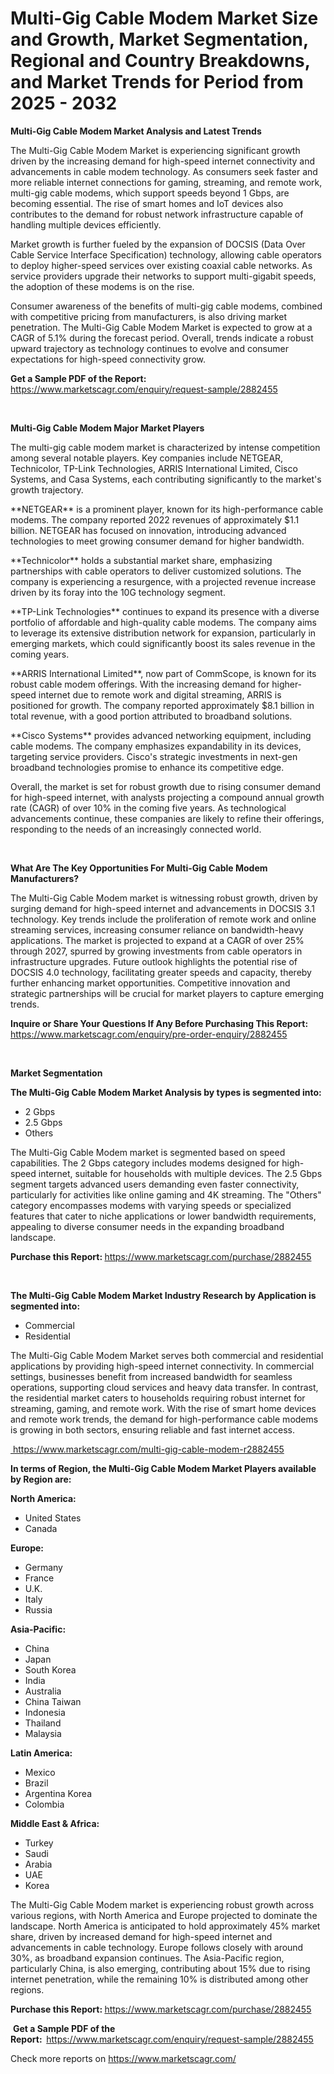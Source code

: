 <p><h1>Multi-Gig Cable Modem Market Size and Growth, Market Segmentation, Regional and Country Breakdowns, and Market Trends for Period from 2025 -  2032</h1></p><p><strong>Multi-Gig Cable Modem Market Analysis and Latest Trends</strong></p>
<p><p>The Multi-Gig Cable Modem Market is experiencing significant growth driven by the increasing demand for high-speed internet connectivity and advancements in cable modem technology. As consumers seek faster and more reliable internet connections for gaming, streaming, and remote work, multi-gig cable modems, which support speeds beyond 1 Gbps, are becoming essential. The rise of smart homes and IoT devices also contributes to the demand for robust network infrastructure capable of handling multiple devices efficiently.</p><p>Market growth is further fueled by the expansion of DOCSIS (Data Over Cable Service Interface Specification) technology, allowing cable operators to deploy higher-speed services over existing coaxial cable networks. As service providers upgrade their networks to support multi-gigabit speeds, the adoption of these modems is on the rise.</p><p>Consumer awareness of the benefits of multi-gig cable modems, combined with competitive pricing from manufacturers, is also driving market penetration. The Multi-Gig Cable Modem Market is expected to grow at a CAGR of 5.1% during the forecast period. Overall, trends indicate a robust upward trajectory as technology continues to evolve and consumer expectations for high-speed connectivity grow.</p></p>
<p><strong>Get a Sample PDF of the Report:&nbsp;</strong> <a href="https://www.marketscagr.com/enquiry/request-sample/2882455?utm_campaign=2460&utm_medium=2&utm_source=Github&utm_content=ia&utm_term=13032025&utm_id=multi-gig-cable-modem">https://www.marketscagr.com/enquiry/request-sample/2882455</a></p>
<p>&nbsp;</p>
<p><strong>Multi-Gig Cable Modem Major Market Players</strong></p>
<p><p>The multi-gig cable modem market is characterized by intense competition among several notable players. Key companies include NETGEAR, Technicolor, TP-Link Technologies, ARRIS International Limited, Cisco Systems, and Casa Systems, each contributing significantly to the market's growth trajectory.</p><p>**NETGEAR** is a prominent player, known for its high-performance cable modems. The company reported 2022 revenues of approximately $1.1 billion. NETGEAR has focused on innovation, introducing advanced technologies to meet growing consumer demand for higher bandwidth.</p><p>**Technicolor** holds a substantial market share, emphasizing partnerships with cable operators to deliver customized solutions. The company is experiencing a resurgence, with a projected revenue increase driven by its foray into the 10G technology segment.</p><p>**TP-Link Technologies** continues to expand its presence with a diverse portfolio of affordable and high-quality cable modems. The company aims to leverage its extensive distribution network for expansion, particularly in emerging markets, which could significantly boost its sales revenue in the coming years.</p><p>**ARRIS International Limited**, now part of CommScope, is known for its robust cable modem offerings. With the increasing demand for higher-speed internet due to remote work and digital streaming, ARRIS is positioned for growth. The company reported approximately $8.1 billion in total revenue, with a good portion attributed to broadband solutions.</p><p>**Cisco Systems** provides advanced networking equipment, including cable modems. The company emphasizes expandability in its devices, targeting service providers. Cisco's strategic investments in next-gen broadband technologies promise to enhance its competitive edge.</p><p>Overall, the market is set for robust growth due to rising consumer demand for high-speed internet, with analysts projecting a compound annual growth rate (CAGR) of over 10% in the coming five years. As technological advancements continue, these companies are likely to refine their offerings, responding to the needs of an increasingly connected world.</p></p>
<p>&nbsp;</p>
<p><strong>What Are The Key Opportunities For Multi-Gig Cable Modem Manufacturers?</strong></p>
<p><p>The Multi-Gig Cable Modem market is witnessing robust growth, driven by surging demand for high-speed internet and advancements in DOCSIS 3.1 technology. Key trends include the proliferation of remote work and online streaming services, increasing consumer reliance on bandwidth-heavy applications. The market is projected to expand at a CAGR of over 25% through 2027, spurred by growing investments from cable operators in infrastructure upgrades. Future outlook highlights the potential rise of DOCSIS 4.0 technology, facilitating greater speeds and capacity, thereby further enhancing market opportunities. Competitive innovation and strategic partnerships will be crucial for market players to capture emerging trends.</p></p>
<p><strong>Inquire or Share Your Questions If Any Before Purchasing This Report:</strong> <a href="https://www.marketscagr.com/enquiry/pre-order-enquiry/2882455?utm_campaign=2460&utm_medium=2&utm_source=Github&utm_content=ia&utm_term=13032025&utm_id=multi-gig-cable-modem">https://www.marketscagr.com/enquiry/pre-order-enquiry/2882455</a></p>
<p>&nbsp;</p>
<p><strong>Market Segmentation</strong></p>
<p><strong>The Multi-Gig Cable Modem Market Analysis by types is segmented into:</strong></p>
<p><ul><li>2 Gbps</li><li>2.5 Gbps</li><li>Others</li></ul></p>
<p><p>The Multi-Gig Cable Modem market is segmented based on speed capabilities. The 2 Gbps category includes modems designed for high-speed internet, suitable for households with multiple devices. The 2.5 Gbps segment targets advanced users demanding even faster connectivity, particularly for activities like online gaming and 4K streaming. The "Others" category encompasses modems with varying speeds or specialized features that cater to niche applications or lower bandwidth requirements, appealing to diverse consumer needs in the expanding broadband landscape.</p></p>
<p><strong>Purchase this Report:&nbsp;</strong><a href="https://www.marketscagr.com/purchase/2882455?utm_campaign=2460&utm_medium=2&utm_source=Github&utm_content=ia&utm_term=13032025&utm_id=multi-gig-cable-modem">https://www.marketscagr.com/purchase/2882455</a></p>
<p>&nbsp;</p>
<p><strong>The Multi-Gig Cable Modem Market Industry Research by Application is segmented into:</strong></p>
<p><ul><li>Commercial</li><li>Residential</li></ul></p>
<p><p>The Multi-Gig Cable Modem Market serves both commercial and residential applications by providing high-speed internet connectivity. In commercial settings, businesses benefit from increased bandwidth for seamless operations, supporting cloud services and heavy data transfer. In contrast, the residential market caters to households requiring robust internet for streaming, gaming, and remote work. With the rise of smart home devices and remote work trends, the demand for high-performance cable modems is growing in both sectors, ensuring reliable and fast internet access.</p></p>
<p><a href="https://www.marketscagr.com/multi-gig-cable-modem-r2882455?utm_campaign=2460&utm_medium=2&utm_source=Github&utm_content=ia&utm_term=13032025&utm_id=multi-gig-cable-modem">&nbsp;https://www.marketscagr.com/multi-gig-cable-modem-r2882455</a></p>
<p><strong>In terms of Region, the Multi-Gig Cable Modem Market Players available by Region are:</strong></p>
<p>
    <p> <strong> North America: </strong>
        <ul>
            <li>United States</li>
            <li>Canada</li>
        </ul>
        </p> 
    <p> <strong> Europe: </strong>
        <ul>
            <li>Germany</li>
            <li>France</li>
            <li>U.K.</li>
            <li>Italy</li>
            <li>Russia</li>
        </ul>
        </p> 
    <p> <strong> Asia-Pacific: </strong>
        <ul>
            <li>China</li>
            <li>Japan</li>
            <li>South Korea</li>
            <li>India</li>
            <li>Australia</li>
            <li>China Taiwan</li>
            <li>Indonesia</li>
            <li>Thailand</li>
            <li>Malaysia</li>
        </ul>
        </p> 
    <p> <strong> Latin America: </strong>
        <ul>
            <li>Mexico</li>
            <li>Brazil</li>
            <li>Argentina Korea</li>
            <li>Colombia</li>
        </ul>
        </p> 
    <p> <strong> Middle East & Africa: </strong>
        <ul>
            <li>Turkey</li>
            <li>Saudi</li>
            <li>Arabia</li>
            <li>UAE</li>
            <li>Korea</li>
        </ul>
    </p>
    </p>
<p><p>The Multi-Gig Cable Modem market is experiencing robust growth across various regions, with North America and Europe projected to dominate the landscape. North America is anticipated to hold approximately 45% market share, driven by increased demand for high-speed internet and advancements in cable technology. Europe follows closely with around 30%, as broadband expansion continues. The Asia-Pacific region, particularly China, is also emerging, contributing about 15% due to rising internet penetration, while the remaining 10% is distributed among other regions.</p></p>
<p><strong>Purchase this Report: </strong><a href="https://www.marketscagr.com/purchase/2882455?utm_campaign=2460&utm_medium=2&utm_source=Github&utm_content=ia&utm_term=13032025&utm_id=multi-gig-cable-modem">https://www.marketscagr.com/purchase/2882455</a></p>
<p>&nbsp;<strong>Get a Sample PDF of the Report:&nbsp;&nbsp;</strong><a href="https://www.marketscagr.com/enquiry/request-sample/2882455?utm_campaign=2460&utm_medium=2&utm_source=Github&utm_content=ia&utm_term=13032025&utm_id=multi-gig-cable-modem">https://www.marketscagr.com/enquiry/request-sample/2882455</a></p>
<p><strong></strong></p>
<p>Check more reports on <a href="https://www.marketscagr.com/?utm_campaign=2460&utm_medium=2&utm_source=Github&utm_content=ia&utm_term=13032025&utm_id=multi-gig-cable-modem">https://www.marketscagr.com/</a></p>